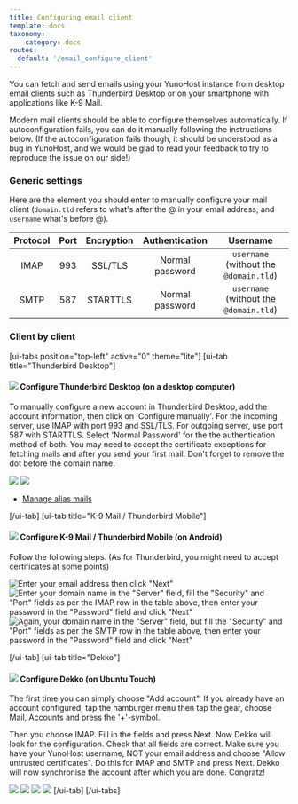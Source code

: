 ```yaml
---
title: Configuring email client
template: docs
taxonomy:
    category: docs
routes:
  default: '/email_configure_client'
---
```


You can fetch and send emails using your YunoHost instance from desktop email clients such as Thunderbird Desktop or on your smartphone with applications like K-9 Mail.

Modern mail clients should be able to configure themselves automatically. If autoconfiguration fails, you can do it manually following the instructions below. (If the autoconfiguration fails though, it should be understood as a bug in YunoHost, and we would be glad to read your feedback to try to reproduce the issue on our side!)

### Generic settings

Here are the element you should enter to manually configure your mail client (`domain.tld` refers to what's after the @ in your email address, and `username` what's before @).

| Protocol | Port | Encryption | Authentication  | Username                               |
| :--:     | :-:  | :--:       | :--:            | :--:                                   |
| IMAP     | 993  | SSL/TLS    | Normal password | `username` (without the `@domain.tld`) |
| SMTP     | 587  | STARTTLS   | Normal password | `username` (without the `@domain.tld`) |

### Client by client

[ui-tabs position="top-left" active="0" theme="lite"]
[ui-tab title="Thunderbird Desktop"]

#### ![](image://thunderbird.png?resize=50&classes=inline) Configure Thunderbird Desktop (on a desktop computer)

To manually configure a new account in Thunderbird Desktop, add the account information, then click on 'Configure manually'. For the incoming server, use IMAP with port 993 and SSL/TLS. For outgoing server, use port 587 with STARTTLS. Select 'Normal Password' for the the authentication method of both. You may need to accept the certificate exceptions for fetching mails and after you send your first mail. Don't forget to remove the dot before the domain name.

![](image://thunderbird_config_1.png?resize=900)
![](image://thunderbird_config_2.png?resize=900)

- [Manage alias mails](https://support.mozilla.org/en-US/kb/configuring-email-aliases)

[/ui-tab]
[ui-tab title="K-9 Mail / Thunderbird Mobile"]

#### ![](image://k9mail.png?resize=50&classes=inline) Configure K-9 Mail / Thunderbird Mobile (on Android)

Follow the following steps. (As for Thunderbird, you might need to accept certificates at some points)

![Enter your email address then click "Next"](image://thunderbird_mobile_config_1.png?resize=280&classes=inline)
![Enter your domain name in the "Server" field, fill the "Security" and "Port" fields as per the IMAP row in the table above, then enter your password in the "Password" field and click "Next"](image://thunderbird_mobile_config_2.png?resize=280&classes=inline)
![Again, your domain name in the "Server" field, but fill the "Security" and "Port" fields as per the SMTP row in the table above, then enter your password in the "Password" field and click "Next"](image://thunderbird_mobile_config_3.png?resize=280&classes=inline)

[/ui-tab]
[ui-tab title="Dekko"]

#### ![](image://dekko-app.png?resize=50&classes=inline) Configure Dekko (on Ubuntu Touch)

The first time you can simply choose "Add account". If you already have an account configured, tap the hamburger menu then tap the gear, choose Mail, Accounts and press the '+'-symbol.

Then you choose IMAP. Fill in the fields and press Next. Now Dekko will look for the configuration. Check that all fields are correct. Make sure you have your YunoHost username, NOT your email address and choose "Allow untrusted certificates". Do this for IMAP and SMTP and press Next. Dekko will now synchronise the account after which you are done. Congratz!

![](image://dekko_config_1.png?resize=280&classes=inline)
![](image://dekko_config_2.png?resize=280&classes=inline)
![](image://dekko_config_3.png?resize=280&classes=inline)
![](image://dekko_config_4.png?resize=280&classes=inline)
[/ui-tab]
[/ui-tabs]
